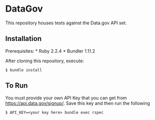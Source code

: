 # DataGov

This repository houses tests against the Data.gov API set.

## Installation

Prerequisites:
    * Ruby 2.2.4
    * Bundler 1.11.2

After cloning this repository, execute:

    $ bundle install

## To Run

You must provide your own API Key that you can get from https://api.data.gov/signup/. Save this key
and then run the following

    $ API_KEY=<your key here> bundle exec rspec


